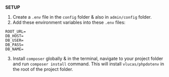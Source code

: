 **SETUP**
1) Create a `.env` file in the `config` folder & also in `admin/config` folder.
2) Add these environment variables into these `.env` files:
```
ROOT_URL=
DB_HOST=
DB_USER=
DB_PASS=
DB_NAME=
```
3) Install `composer` globally & in the terminal, navigate to your project folder and run `composer install` command. This will install `vlucas/phpdotenv` in the root of the project folder.